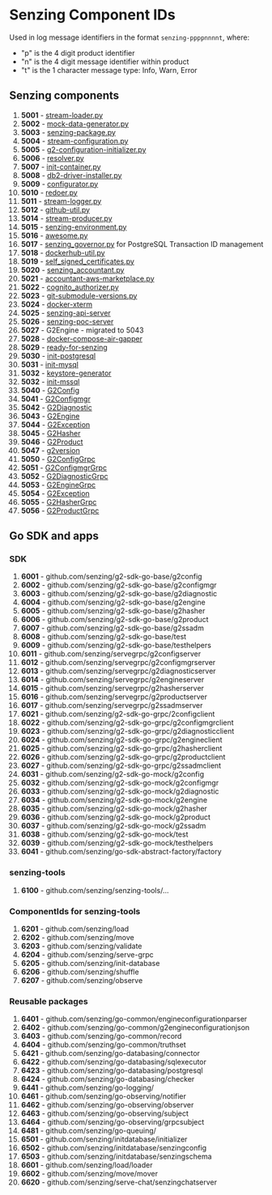 # Senzing Component IDs

Used in log message identifiers in the format `senzing-ppppnnnnt`, where:

- "p" is the 4 digit product identifier
- "n" is the 4 digit message identifier within product
- "t" is the 1 character message type: Info, Warn, Error

## Senzing components

1. **5001** - [stream-loader.py](https://github.com/senzing-garage/stream-loader/blob/main/stream-loader.py)
1. **5002** - [mock-data-generator.py](https://github.com/senzing-garage/mock-data-generator/blob/main/mock-data-generator.py)
1. **5003** - [senzing-package.py](https://github.com/senzing-garage/senzing-package/blob/main/senzing-package.py)
1. **5004** - [stream-configuration.py](https://github.com/senzing-garage/stream-configuration/blob/main/stream-configuration.py)
1. **5005** - [g2-configuration-initializer.py](https://github.com/senzing-garage/g2-configuration-initializer/blob/main/g2-configuration-initializer.py)
1. **5006** - [resolver.py](https://github.com/senzing-garage/resolver/blob/main/resolver.py)
1. **5007** - [init-container.py](https://github.com/senzing-garage/docker-init-container/blob/main/init-container.py)
1. **5008** - [db2-driver-installer.py](https://github.com/senzing-garage/docker-db2-driver-installer/blob/main/db2-driver-installer.py)
1. **5009** - [configurator.py](https://github.com/senzing-garage/configurator/blob/main/configurator.py)
1. **5010** - [redoer.py](https://github.com/senzing-garage/redoer/blob/main/redoer.py)
1. **5011** - [stream-logger.py](https://github.com/senzing-garage/stream-logger/blob/main/stream-logger.py)
1. **5012** - [github-util.py](https://github.com/senzing-garage/github-util/blob/main/github-util.py)
1. **5014** - [stream-producer.py](https://github.com/senzing-garage/stream-producer/blob/main/stream-producer.py)
1. **5015** - [senzing-environment.py](https://github.com/senzing-garage/stream-producer/blob/main/senzing-environment.py)
1. **5016** - [awesome.py](https://github.com/senzing-garage/awesome/blob/main/awesome.py)
1. **5017** - [senzing_governor.py](https://github.com/senzing-garage/governor-postgresql-transaction-id/blob/main/senzing_governor.py) for PostgreSQL Transaction ID management
1. **5018** - [dockerhub-util.py](https://github.com/senzing-garage/dockerhub-util/blob/main/dockerhub-util.py)
1. **5019** - [self_signed_certificates.py](https://github.com/senzing-garage/aws-lambda-self-signed-certificates/blob/main/self_signed_certificates.py)
1. **5020** - [senzing_accountant.py](https://github.com/senzing-garage/accountant-aws-marketplace)
1. **5021** - [accountant-aws-marketplace.py](https://github.com/senzing-garage/accountant-aws-marketplace)
1. **5022** - [cognito_authorizer.py](https://github.com/senzing-garage/aws-lambda-cognito-authorizer/blob/main/cognito_authorizer.py)
1. **5023** - [git-submodule-versions.py](https://github.com/senzing-garage/g2-python/blob/main/bin/github-submodule-versions.py)
1. **5024** - [docker-xterm](https://github.com/senzing-garage/docker-xterm)
1. **5025** - [senzing-api-server](https://github.com/senzing-garage/senzing-api-server)
1. **5026** - [senzing-poc-server](https://github.com/senzing-garage/senzing-poc-server)
1. **5027** - G2Engine - migrated to 5043
1. **5028** - [docker-compose-air-gapper](https://github.com/senzing-garage/docker-compose-air-gapper)
1. **5029** - [ready-for-senzing](https://github.com/senzing-garage/ready-for-senzing)
1. **5030** - [init-postgresql](https://github.com/senzing-garage/init-postgresql)
1. **5031** - [init-mysql](https://github.com/senzing-garage/init-mysql)
1. **5032** - [keystore-generator](https://github.com/senzing-garage/keystore-generator)
1. **5032** - [init-mssql](https://github.com/senzing-garage/init-mssql)
1. **5040** - [G2Config](https://github.com/senzing-garage/g2-sdk-python/blob/main/src/senzing/g2config.py)
1. **5041** - [G2Configmgr](https://github.com/senzing-garage/g2-sdk-python/blob/main/src/senzing/g2configmgr.py)
1. **5042** - [G2Diagnostic](https://github.com/senzing-garage/g2-sdk-python/blob/main/src/senzing/g2diagnostic.py)
1. **5043** - [G2Engine](https://github.com/senzing-garage/g2-sdk-python/blob/main/src/senzing/g23ngine.py)
1. **5044** - [G2Exception](https://github.com/senzing-garage/g2-sdk-python/blob/main/src/senzing/g23xception.py)
1. **5045** - [G2Hasher](https://github.com/senzing-garage/g2-sdk-python/blob/main/src/senzing/g2hasher.py)
1. **5046** - [G2Product](https://github.com/senzing-garage/g2-sdk-python/blob/main/src/senzing/g2product.py)
1. **5047** - [g2version](https://github.com/senzing-garage/g2-sdk-python/blob/main/src/senzing/g2version.py)
1. **5050** - [G2ConfigGrpc](https://github.com/senzing-garage/g2-sdk-python/blob/main/src/senzing/g2config_grpc.py)
1. **5051** - [G2ConfigmgrGrpc](https://github.com/senzing-garage/g2-sdk-python/blob/main/src/senzing/g2configmgr_grpc.py)
1. **5052** - [G2DiagnosticGrpc](https://github.com/senzing-garage/g2-sdk-python/blob/main/src/senzing/g2diagnostic_grpc.py)
1. **5053** - [G2EngineGrpc](https://github.com/senzing-garage/g2-sdk-python/blob/main/src/senzing/g2engine_grpc.py)
1. **5054** - [G2Exception](https://github.com/senzing-garage/g2-sdk-python/blob/main/src/senzing/g2exception._grpcpy)
1. **5055** - [G2HasherGrpc](https://github.com/senzing-garage/g2-sdk-python/blob/main/src/senzing/g2hasher_grpc.py)
1. **5056** - [G2ProductGrpc](https://github.com/senzing-garage/g2-sdk-python/blob/main/src/senzing/g2product_grpc.py)

## Go SDK and apps

### SDK

1. **6001** - github.com/senzing/g2-sdk-go-base/g2config
1. **6002** - github.com/senzing/g2-sdk-go-base/g2configmgr
1. **6003** - github.com/senzing/g2-sdk-go-base/g2diagnostic
1. **6004** - github.com/senzing/g2-sdk-go-base/g2engine
1. **6005** - github.com/senzing/g2-sdk-go-base/g2hasher
1. **6006** - github.com/senzing/g2-sdk-go-base/g2product
1. **6007** - github.com/senzing/g2-sdk-go-base/g2ssadm
1. **6008** - github.com/senzing/g2-sdk-go-base/test
1. **6009** - github.com/senzing/g2-sdk-go-base/testhelpers
1. **6011** - github.com/senzing/servegrpc/g2configserver
1. **6012** - github.com/senzing/servegrpc/g2configmgrserver
1. **6013** - github.com/senzing/servegrpc/g2diagnosticserver
1. **6014** - github.com/senzing/servegrpc/g2engineserver
1. **6015** - github.com/senzing/servegrpc/g2hasherserver
1. **6016** - github.com/senzing/servegrpc/g2productserver
1. **6017** - github.com/senzing/servegrpc/g2ssadmserver
1. **6021** - github.com/senzing/g2-sdk-go-grpc/2configclient
1. **6022** - github.com/senzing/g2-sdk-go-grpc/g2configmgrclient
1. **6023** - github.com/senzing/g2-sdk-go-grpc/g2diagnosticclient
1. **6024** - github.com/senzing/g2-sdk-go-grpc/g2engineclient
1. **6025** - github.com/senzing/g2-sdk-go-grpc/g2hasherclient
1. **6026** - github.com/senzing/g2-sdk-go-grpc/g2productclient
1. **6027** - github.com/senzing/g2-sdk-go-grpc/g2ssadmclient
1. **6031** - github.com/senzing/g2-sdk-go-mock/g2config
1. **6032** - github.com/senzing/g2-sdk-go-mock/g2configmgr
1. **6033** - github.com/senzing/g2-sdk-go-mock/g2diagnostic
1. **6034** - github.com/senzing/g2-sdk-go-mock/g2engine
1. **6035** - github.com/senzing/g2-sdk-go-mock/g2hasher
1. **6036** - github.com/senzing/g2-sdk-go-mock/g2product
1. **6037** - github.com/senzing/g2-sdk-go-mock/g2ssadm
1. **6038** - github.com/senzing/g2-sdk-go-mock/test
1. **6039** - github.com/senzing/g2-sdk-go-mock/testhelpers
1. **6041** - github.com/senzing/go-sdk-abstract-factory/factory

### senzing-tools

1. **6100** - github.com/senzing/senzing-tools/...

### ComponentIds for senzing-tools

1. **6201** - github.com/senzing/load
1. **6202** - github.com/senzing/move
1. **6203** - github.com/senzing/validate
1. **6204** - github.com/senzing/serve-grpc
1. **6205** - github.com/senzing/init-database
1. **6206** - github.com/senzing/shuffle
1. **6207** - github.com/senzing/observe

### Reusable packages

1. **6401** - github.com/senzing/go-common/engineconfigurationparser
1. **6402** - github.com/senzing/go-common/g2engineconfigurationjson
1. **6403** - github.com/senzing/go-common/record
1. **6404** - github.com/senzing/go-common/truthset
1. **6421** - github.com/senzing/go-databasing/connector
1. **6422** - github.com/senzing/go-databasing/sqlexecutor
1. **6423** - github.com/senzing/go-databasing/postgresql
1. **6424** - github.com/senzing/go-databasing/checker
1. **6441** - github.com/senzing/go-logging/
1. **6461** - github.com/senzing/go-observing/notifier
1. **6462** - github.com/senzing/go-observing/observer
1. **6463** - github.com/senzing/go-observing/subject
1. **6464** - github.com/senzing/go-observing/grpcsubject
1. **6481** - github.com/senzing/go-queuing/
1. **6501** - github.com/senzing/initdatabase/initializer
1. **6502** - github.com/senzing/initdatabase/senzingconfig
1. **6503** - github.com/senzing/initdatabase/senzingschema
1. **6601** - github.com/senzing/load/loader
1. **6602** - github.com/senzing/move/mover
1. **6620** - github.com/senzing/serve-chat/senzingchatserver
